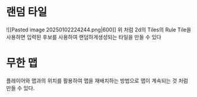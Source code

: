 # 랜덤 타일

![[Pasted image 20250102224244.png|600]]
위 처럼 2d의 Tiles의 Rule Tile을 사용하면 입력된 후보를 사용하여  랜덤하게생성되는 타일을 만들 수 있다  

# 무한 맵
플레이어와 맵과의 위치를 활용하여 맵을 재배치하는 방법으로 맵이 계속되는 것 처럼 만들 수 있다.   